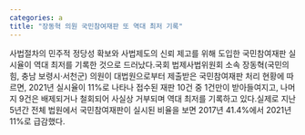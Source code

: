 ```yaml
---
categories: a
title: "장동혁 의원 국민참여재판 또 역대 최저 기록"
---
```

사법절차의 민주적 정당성 확보와 사법제도의 신뢰 제고를 위해 도입한 국민참여재판 실시율이 역대 최저를 기록한 것으로 드러났다.국회 법제사법위원회 소속 장동혁(국민의힘, 충남 보령시·서천군) 의원이 대법원으로부터 제출받은 국민참여재판 처리 현황에 따르면, 2021년 실시율이 11%로 나타나 접수된 재판 10건 중 1건만이 받아들여지고, 나머지 9건은 배제되거나 철회되어 사실상 거부되며 역대 최저를 기록하고 있다.실제로 지난 5년간 전체 법원에서 국민참여재판이 실시된 비율을 보면 2017년 41.4%에서 2021년 11%로 급감했다.
